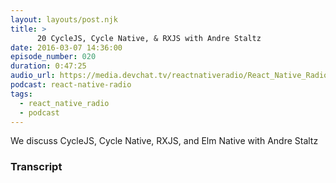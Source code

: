 ```yaml
---
layout: layouts/post.njk
title: >
      20 CycleJS, Cycle Native, & RXJS with Andre Staltz
date: 2016-03-07 14:36:00
episode_number: 020
duration: 0:47:25
audio_url: https://media.devchat.tv/reactnativeradio/React_Native_Radio_Episode_20.mp3
podcast: react-native-radio
tags: 
  - react_native_radio
  - podcast
---
```


We discuss CycleJS, Cycle Native, RXJS, and Elm Native with Andre Staltz



### Transcript


